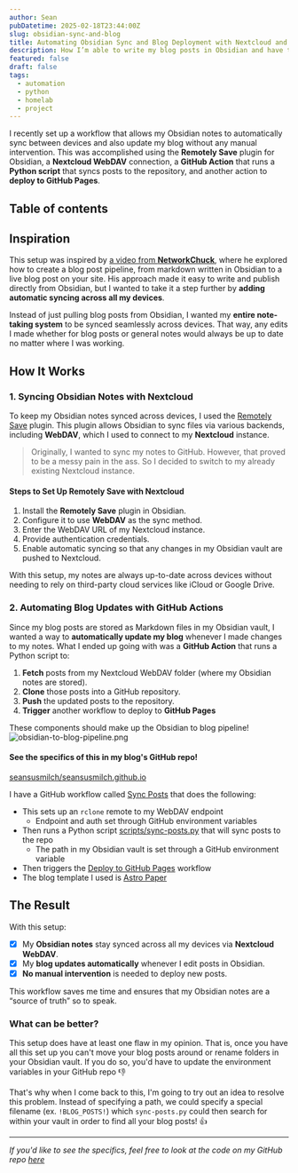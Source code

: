 ```yaml
---
author: Sean
pubDatetime: 2025-02-18T23:44:00Z
slug: obsidian-sync-and-blog
title: Automating Obsidian Sync and Blog Deployment with Nextcloud and GitHub Actions
description: How I’m able to write my blog posts in Obsidian and have them automatically show up here!
featured: false
draft: false
tags:
  - automation
  - python
  - homelab
  - project
---
```

I recently set up a workflow that allows my Obsidian notes to automatically sync between devices and also update my blog without any manual intervention. This was accomplished using the **Remotely Save** plugin for Obsidian, a **Nextcloud WebDAV** connection, a **GitHub Action** that runs a **Python script** that syncs posts to the repository, and another action to **deploy to GitHub Pages**.
## Table of contents

## Inspiration

This setup was inspired by [a video from **NetworkChuck**](https://youtu.be/dnE7c0ELEH8?si=YlK2PJ4si6hp_KzO), where he explored how to create a blog post pipeline, from markdown written in Obsidian to a live blog post on your site. His approach made it easy to write and publish directly from Obsidian, but I wanted to take it a step further by **adding automatic syncing across all my devices**.

Instead of just pulling blog posts from Obsidian, I wanted my **entire note-taking system** to be synced seamlessly across devices. That way, any edits I made whether for blog posts or general notes would always be up to date no matter where I was working.

## How It Works

### 1. Syncing Obsidian Notes with Nextcloud

To keep my Obsidian notes synced across devices, I used the [Remotely Save](https://github.com/remotely-save/remotely-save) plugin. This plugin allows Obsidian to sync files via various backends, including **WebDAV**, which I used to connect to my **Nextcloud** instance.
> Originally, I wanted to sync my notes to GitHub. However, that proved to be a messy pain in the ass. So I decided to switch to my already existing Nextcloud instance.

#### Steps to Set Up Remotely Save with Nextcloud

1. Install the **Remotely Save** plugin in Obsidian.
2. Configure it to use **WebDAV** as the sync method.
3. Enter the WebDAV URL of my Nextcloud instance.
4. Provide authentication credentials.
5. Enable automatic syncing so that any changes in my Obsidian vault are pushed to Nextcloud.

With this setup, my notes are always up-to-date across devices without needing to rely on third-party cloud services like iCloud or Google Drive.

### 2. Automating Blog Updates with GitHub Actions

Since my blog posts are stored as Markdown files in my Obsidian vault, I wanted a way to **automatically update my blog** whenever I made changes to my notes. What I ended up going with was a **GitHub Action** that runs a Python script to:

  1. **Fetch** posts from my Nextcloud WebDAV folder (where my Obsidian notes are stored). 
  2. **Clone** those posts into a GitHub repository.  
  3. **Push** the updated posts to the repository.
  4. **Trigger** another workflow to deploy to **GitHub Pages**

These components should make up the Obsidian to blog pipeline!
![obsidian-to-blog-pipeline.png](@/assets/blog/obsidian-to-blog-pipeline.png)
#### See the specifics of this in my blog's GitHub repo!

[seansusmilch/seansusmilch.github.io](https://github.com/seansusmilch/seansusmilch.github.io)

I have a GitHub workflow called [Sync Posts](https://github.com/seansusmilch/seansusmilch.github.io/actions/workflows/sync-posts.yaml) that does the following:

- This sets up an `rclone` remote to my WebDAV endpoint
	- Endpoint and auth set through GitHub environment variables
- Then runs a Python script [scripts/sync-posts.py](https://github.com/seansusmilch/seansusmilch.github.io/blob/main/scripts/sync-posts.py) that will sync posts to the repo
	- The path in my Obsidian vault is set through a GitHub environment variable
- Then triggers the [Deploy to GitHub Pages](https://github.com/seansusmilch/seansusmilch.github.io/actions/workflows/deploy-gh-pages.yaml) workflow
- The blog template I used is [Astro Paper](https://github.com/satnaing/astro-paper)

## The Result

With this setup:

 - [x] My **Obsidian notes** stay synced across all my devices via **Nextcloud WebDAV**.
 - [x] My **blog updates automatically** whenever I edit posts in Obsidian.
 - [x] **No manual intervention** is needed to deploy new posts.

This workflow saves me time and ensures that my Obsidian notes are a “source of truth” so to speak.

### What can be better?

This setup does have at least one flaw in my opinion. That is, once you have all this set up you can't move your blog posts around or rename folders in your Obsidian vault. If you do so, you'd have to update the environment variables in your GitHub repo 👎

That's why when I come back to this, I'm going to try out an idea to resolve this problem.
Instead of specifying a path, we could specify a special filename (ex. `!BLOG_POSTS!`) which `sync-posts.py` could then search for within your vault in order to find all your blog posts! 👍

---
_If you'd like to see the specifics, feel free to look at the code on my GitHub repo [here](https://github.com/seansusmilch/seansusmilch.github.io)_